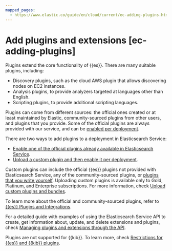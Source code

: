 ```yaml
---
mapped_pages:
  - https://www.elastic.co/guide/en/cloud/current/ec-adding-plugins.html
---
```


# Add plugins and extensions [ec-adding-plugins]

Plugins extend the core functionality of {{es}}. There are many suitable plugins, including:

* Discovery plugins, such as the cloud AWS plugin that allows discovering nodes on EC2 instances.
* Analysis plugins, to provide analyzers targeted at languages other than English.
* Scripting plugins, to provide additional scripting languages.

Plugins can come from different sources: the official ones created or at least maintained by Elastic, community-sourced plugins from other users, and plugins that you provide. Some of the official plugins are always provided with our service, and can be [enabled per deployment](elasticsearch://docs/reference/elasticsearch-plugins/cloud/ec-adding-elastic-plugins.md).

There are two ways to add plugins to a deployment in Elasticsearch Service:

* [Enable one of the official plugins already available in Elasticsearch Service](elasticsearch://docs/reference/elasticsearch-plugins/cloud/ec-adding-elastic-plugins.md).
* [Upload a custom plugin and then enable it per deployment](upload-custom-plugins-bundles.md).

Custom plugins can include the official {{es}} plugins not provided with Elasticsearch Service, any of the community-sourced plugins, or [plugins that you write yourself](elasticsearch://docs/extend/create-elasticsearch-plugins/index.md). Uploading custom plugins is available only to Gold, Platinum, and Enterprise subscriptions. For more information, check [Upload custom plugins and bundles](upload-custom-plugins-bundles.md).

To learn more about the official and community-sourced plugins, refer to [{{es}} Plugins and Integrations](elasticsearch://docs/reference/elasticsearch-plugins/index.md).

For a detailed guide with examples of using the Elasticsearch Service API to create, get information about, update, and delete extensions and plugins, check [Managing plugins and extensions through the API](manage-plugins-extensions-through-api.md).

Plugins are not supported for {{kib}}. To learn more, check [Restrictions for {{es}} and {{kib}} plugins](restrictions-known-problems.md#ec-restrictions-plugins).





